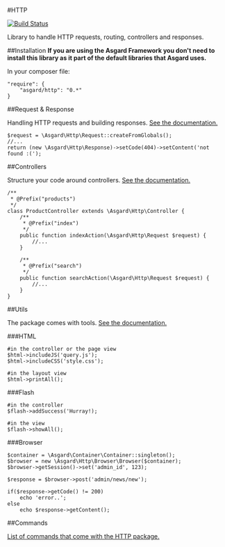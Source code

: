 #HTTP

[![Build Status](https://travis-ci.org/asgardphp/http.svg?branch=master)](https://travis-ci.org/asgardphp/http)

Library to handle HTTP requests, routing, controllers and responses.

##Installation
**If you are using the Asgard Framework you don't need to install this library as it part of the default libraries that Asgard uses.**

In your composer file:

    "require": {
        "asgard/http": "0.*"
	}

##Request & Response

Handling HTTP requests and building responses. [See the documentation.](docs/http-requestresponse)

	$request = \Asgard\Http\Request::createFromGlobals();
	//...
	return (new \Asgard\Http\Response)->setCode(404)->setContent('not found :(');

##Controllers

Structure your code around controllers. [See the documentation.](docs/http-controllers)

	/**
	 * @Prefix("products")
	 */
	class ProductController extends \Asgard\Http\Controller {
		/**
		 * @Prefix("index")
		 */
		public function indexAction(\Asgard\Http\Request $request) {
			//...
		}

		/**
		 * @Prefix("search")
		 */
		public function searchAction(\Asgard\Http\Request $request) {
			//...
		}
	}

##Utils

The package comes with tools. [See the documentation.](docs/http-utils)

###HTML

	#in the controller or the page view
	$html->includeJS('query.js');
	$html->includeCSS('style.css');

	#in the layout view
	$html->printAll();

###Flash

	#in the controller
	$flash->addSuccess('Hurray!);

	#in the view
	$flash->showAll();

###Browser

	$container = \Asgard\Container\Container::singleton();
	$browser = new \Asgard\Http\Browser\Browser($container);
	$browser->getSession()->set('admin_id', 123);
	
	$response = $browser->post('admin/news/new');

	if($response->getCode() != 200)
		echo 'error..';
	else
		echo $response->getContent();

##Commands

[List of commands that come with the HTTP package.](docs/http-commands)